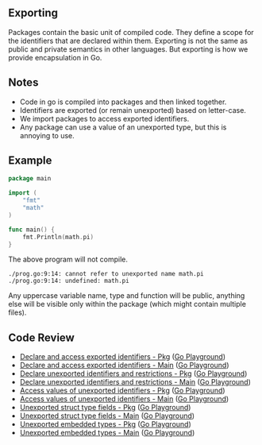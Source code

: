 ## Exporting

Packages contain the basic unit of compiled code. They define a scope for the
identifiers that are declared within them. Exporting is not the same as public
and private semantics in other languages. But exporting is how we provide
encapsulation in Go.

## Notes

* Code in go is compiled into packages and then linked together.
* Identifiers are exported (or remain unexported) based on letter-case.
* We import packages to access exported identifiers.
* Any package can use a value of an unexported type, but this is annoying to use.

## Example

```go
package main

import (
    "fmt"
    "math"
)

func main() {
    fmt.Println(math.pi)
}
```

The above program will not compile.

```
./prog.go:9:14: cannot refer to unexported name math.pi
./prog.go:9:14: undefined: math.pi
```

Any uppercase variable name, type and function will be public, anything else
will be visible only within the package (which might contain multiple files).

## Code Review

* [Declare and access exported identifiers - Pkg](example1/counters/counters.go) ([Go Playground](https://play.golang.org/p/8Xzq-m9ez-I))
* [Declare and access exported identifiers - Main](example1/example1.go) ([Go Playground](https://play.golang.org/p/KrpX0CyIyYO))
* [Declare unexported identifiers and restrictions - Pkg](example2/counters/counters.go) ([Go Playground](https://play.golang.org/p/9u1IQexx5gk))
* [Declare unexported identifiers and restrictions - Main](example2/example2.go) ([Go Playground](https://play.golang.org/p/A5FpmRpuOWJ))
* [Access values of unexported identifiers - Pkg](example3/counters/counters.go) ([Go Playground](https://play.golang.org/p/NroO30yoNvh))
* [Access values of unexported identifiers - Main](example3/example3.go) ([Go Playground](https://play.golang.org/p/e5fg0uOEkkn))
* [Unexported struct type fields - Pkg](example4/users/users.go) ([Go Playground](https://play.golang.org/p/KQ6x5z7E1pN))
* [Unexported struct type fields - Main](example4/example4.go) ([Go Playground](https://play.golang.org/p/6MznWaiGwr-))
* [Unexported embedded types - Pkg](example5/users/users.go) ([Go Playground](https://play.golang.org/p/br-2rVc1VF1))
* [Unexported embedded types - Main](example5/example5.go) ([Go Playground](https://play.golang.org/p/p9pQo5gCB42))
